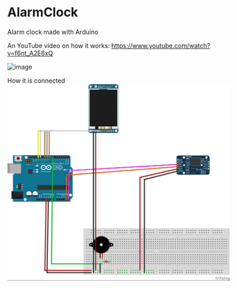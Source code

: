 # AlarmClock
Alarm clock made with Arduino

An YouTube video on how it works:
https://www.youtube.com/watch?v=f6nt_A2E6xQ


![image](/images/alarm.png)

How it is connected
![fritz](/images/fritz.jpg)
